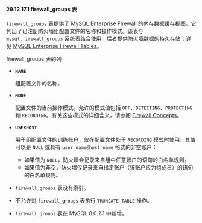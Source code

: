 #### 29.12.17.1 firewall_groups 表

`firewall_groups` 表提供了 MySQL Enterprise Firewall 的内存数据缓存视图。它列出了已注册防火墙组配置文件的名称和操作模式。该表与 `mysql.firewall_groups` 系统表结合使用，后者提供防火墙数据的持久存储；详见 [MySQL Enterprise Firewall Tables](#mysql-enterprise-firewall-tables)。

firewall_groups 表的列

- **`NAME`**
  
  组配置文件的名称。
  
- **`MODE`**
  
  配置文件的当前操作模式。允许的模式值包括 `OFF`、`DETECTING`、`PROTECTING` 和 `RECORDING`。有关这些模式的详细含义，请参阅 [Firewall Concepts](#firewall-concepts)。
  
- **`USERHOST`**
  
  用于组配置文件的训练账户，仅在配置文件处于 `RECORDING` 模式时使用。其值可以是 `NULL` 或具有 `user_name@host_name` 格式的非空账户：
  
  - 如果值为 `NULL`，防火墙会记录来自组中任意账户的语句的白名单规则。
  - 如果值为非空，防火墙仅记录来自指定账户（该账户应为组成员）的语句的白名单规则。

- `firewall_groups` 表没有索引。
- 不允许对 `firewall_groups` 表执行 `TRUNCATE TABLE` 操作。
- `firewall_groups` 表在 MySQL 8.0.23 中新增。